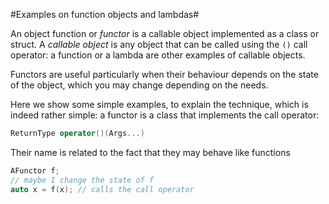 #Examples on function objects and lambdas#

An object function or *functor* is a callable object implemented as a
class or struct. A *callable object* is any object that can be called
using the `()` call operator: a function or a lambda are other
examples of callable objects.

Functors are useful particularly when their behaviour depends on the
state of the object, which you may change depending on the needs.

Here we show some simple examples, to explain the technique, which is indeed rather simple: a functor is a class that implements the call operator:

``` C++
ReturnType operator()(Args...)
```

Their name is related to the fact that they may behave like functions

``` C++
AFunctor f;
// maybe I change the state of f
auto x = f(x); // calls the call operator
```
